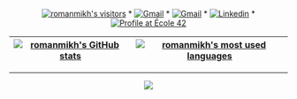 <!-- <p align="right">
	<img alt="romanmikh's visitors" src="https://komarev.com/ghpvc/?username=romanmikh&color=yellow&style=flat&label=visitors" />
	<img alt="romanmikh's followers" src="https://img.shields.io/github/followers/romanmikh?color=yellow" />
	<img alt="romanmikh's stars" src="https://img.shields.io/github/stars/romanmikh?color=yellow" />
</p>

[![black & bellow Chat GPT!](img/sonic_ring_jump_short.gif)](https://www.linkedin.com/in/roman-mikhaylenko-183314105/)t 

I'm a computer science student at [École 42](https://42london.com/). I mainly work with Python, C and C++ with research interests in ML within healthcare & sustainability, and an offbeat passion for game design.--> 

<p align="center">
    	<a href="https://www.romanm.dev/"><img alt="romanmikh's visitors" src="https://komarev.com/ghpvc/?username=romanmikh&color=4285F4&style=flat&label=visitors" /></a>
	<span> * </span>
	<a href="https://www.romanm.dev/"><img alt="Gmail" src="https://img.shields.io/badge/-Space-EA4335?style=flat&logo=Alienware&logoColor=white&link=https://www.romanm.dev/" /></a>
	<span> * </span>
	<a href="mailto:roman.mikhaylenko14@gmail.com"><img alt="Gmail" src="https://img.shields.io/badge/Gmail-FBBC05?style=flat&logo=Gmail&logoColor=white&color=FBBC05" /></a>
	<span> * </span>
	<a href="https://www.linkedin.com/in/roman-mikhaylenko-183314105/"><img alt="Linkedin" src="https://img.shields.io/badge/-Linkedin-0072b1?style=flat&logo=Linkedin&logoColor=white&link=https://www.linkedin.com/in/roman-mikhaylenko-183314105/" /></a>
	<span> * </span>
	<a href="https://profile.intra.42.fr/users/rmikhayl"><img alt="Profile at École 42" src="https://img.shields.io/badge/-rmikhayl-34A853?style=flat&logo=42&logoColor=white&link=https://profile.intra.42.fr/users/rmikhayl" /></a>
</p>

<div align="center">

| [![romanmikh's GitHub stats](https://github-readme-stats.vercel.app/api?username=romanmikh&count_private=true&include_all_commits=true&show_icons=true&hide=issues&hide_border=true&theme=great-gatsby)](https://github.com/romanmikh?tab=repositories) | [![romanmikh's most used languages](https://github-readme-stats.vercel.app/api/top-langs/?username=romanmikh&layout=compact&hide_border=true&theme=great-gatsby&cache_bust=2)](https://github.com/romanmikh?tab=repositories) |
|:-:|:-:|

</div>

---
<div align="center">

<img src="https://github.com/romanmikh/42_cub3d/blob/main/cub3d.gif" />

</div>


<!--<picture>
  <source media="(prefers-color-scheme: light)" srcset="https://raw.githubusercontent.com/romanmikh/romanmikh/output/github-contribution-grid-snake.svg" />
  <img alt="github-snake" src="https://raw.githubusercontent.com/romanmikh/romanmikh/output/github-contribution-grid-snake.svg" />
</picture> -->
